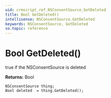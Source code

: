 ```yaml
---
uid: crmscript_ref_NSConsentSource_GetDeleted
title: Bool GetDeleted()
intellisense: NSConsentSource.GetDeleted
keywords: NSConsentSource, GetDeleted
so.topic: reference
---
```


# Bool GetDeleted()

true if the NSConsentSource is deleted

**Returns:** Bool

```crmscript
NSConsentSource thing;
Bool deleted  = thing.GetDeleted();
```

